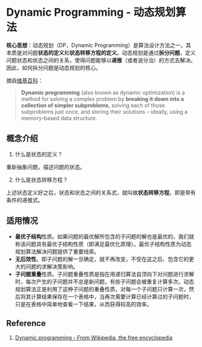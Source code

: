 # Dynamic Programming - 动态规划算法

**核心思想**：动态规划（DP，Dynamic Programming）是算法设计方法之一，其本质是对问题**状态的定义**和**状态转移方程的定义**。动态规划是通过**拆分问题**，定义问题状态和状态之间的关系，使得问题能够以**递推**（或者说分治）的方式去解决。因此，如何拆分问题是动态规划的核心。

摘自[维基百科](https://en.wikipedia.org/wiki/Dynamic_programming)：
> **Dynamic programming** (also known as dynamic optimization) is a method for solving a complex problem by **breaking it down into a collection of simpler subproblems**, solving each of those subproblems just once, and storing their solutions – ideally, using a memory-based data structure. 

## 概念介绍

1. 什么是状态的定义？

 重新抽象问题，描述问题的状态。

2. 什么是状态转移方程？
 
 上述状态定义好之后，状态和状态之间的关系式，就叫做**状态转移方程**，即是带有条件的递推式。
 
## 适用情况

- **最优子结构**性质。如果问题的最优解所包含的子问题的解也是最优的，我们就称该问题具有最优子结构性质（即满足最优化原理）。最优子结构性质为动态规划算法解决问题提供了重要线索。
- **无后效性**。即子问题的解一旦确定，就不再改变，不受在这之后、包含它的更大的问题的求解决策影响。
- **子问题重叠**性质。子问题重叠性质是指在用递归算法自顶向下对问题进行求解时，每次产生的子问题并不总是新问题，有些子问题会被重复计算多次。动态规划算法正是利用了这种子问题的重叠性质，对每一个子问题只计算一次，然后将其计算结果保存在一个表格中，当再次需要计算已经计算过的子问题时，只是在表格中简单地查看一下结果，从而获得较高的效率。


## Reference

1. [Dynamic programming - From Wikipedia, the free encyclopedia](https://en.wikipedia.org/wiki/Dynamic_programming)

